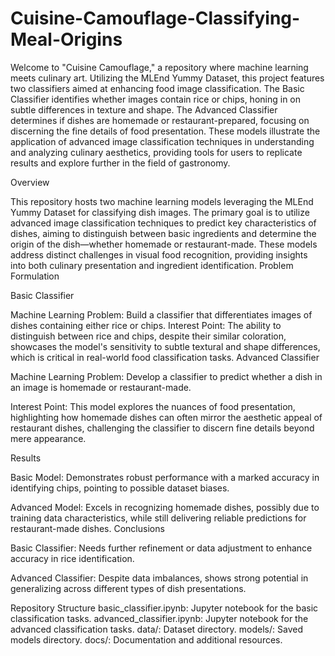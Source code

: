 # Cuisine-Camouflage-Classifying-Meal-Origins

Welcome to "Cuisine Camouflage," a repository where machine learning meets culinary art. Utilizing the MLEnd Yummy Dataset, this project features two classifiers aimed at enhancing food image classification. The Basic Classifier identifies whether images contain rice or chips, honing in on subtle differences in texture and shape. The Advanced Classifier determines if dishes are homemade or restaurant-prepared, focusing on discerning the fine details of food presentation. These models illustrate the application of advanced image classification techniques in understanding and analyzing culinary aesthetics, providing tools for users to replicate results and explore further in the field of gastronomy.

Overview

This repository hosts two machine learning models leveraging the MLEnd Yummy Dataset for classifying dish images. The primary goal is to utilize advanced image classification techniques to predict key characteristics of dishes, aiming to distinguish between basic ingredients and determine the origin of the dish—whether homemade or restaurant-made. These models address distinct challenges in visual food recognition, providing insights into both culinary presentation and ingredient identification.
Problem Formulation

Basic Classifier

Machine Learning Problem: Build a classifier that differentiates images of dishes containing either rice or chips.
Interest Point: The ability to distinguish between rice and chips, despite their similar coloration, showcases the model's sensitivity to subtle textural and shape differences, which is critical in real-world food classification tasks.
Advanced Classifier

Machine Learning Problem: Develop a classifier to predict whether a dish in an image is homemade or restaurant-made.

Interest Point: This model explores the nuances of food presentation, highlighting how homemade dishes can often mirror the aesthetic appeal of restaurant dishes, challenging the classifier to discern fine details beyond mere appearance.

Results

Basic Model: Demonstrates robust performance with a marked accuracy in identifying chips, pointing to possible dataset biases.

Advanced Model: Excels in recognizing homemade dishes, possibly due to training data characteristics, while still delivering reliable predictions for restaurant-made dishes.
Conclusions

Basic Classifier: Needs further refinement or data adjustment to enhance accuracy in rice identification.

Advanced Classifier: Despite data imbalances, shows strong potential in generalizing across different types of dish presentations.

Repository Structure
basic_classifier.ipynb: Jupyter notebook for the basic classification tasks.
advanced_classifier.ipynb: Jupyter notebook for the advanced classification tasks.
data/: Dataset directory.
models/: Saved models directory.
docs/: Documentation and additional resources.
